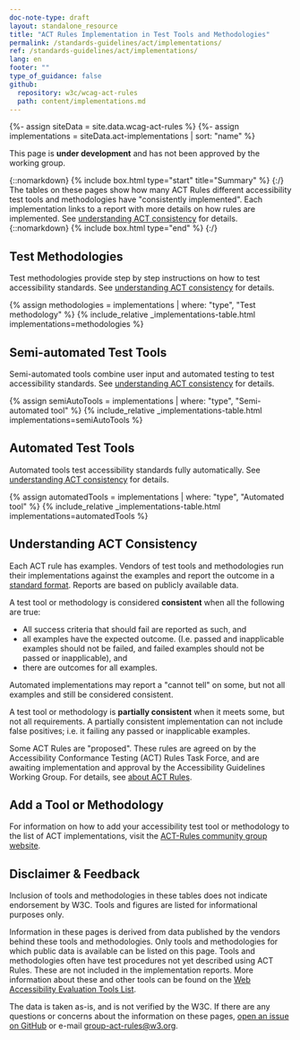 ```yaml
---
doc-note-type: draft
layout: standalone_resource
title: "ACT Rules Implementation in Test Tools and Methodologies"
permalink: /standards-guidelines/act/implementations/
ref: /standards-guidelines/act/implementations/
lang: en
footer: ""
type_of_guidance: false
github:
  repository: w3c/wcag-act-rules
  path: content/implementations.md
---
```


{%- assign siteData = site.data.wcag-act-rules %}
{%- assign implementations = siteData.act-implementations | sort: "name" %}

<section class="doc-note-box act-sticky">
  <p>This page is <strong>under development</strong> and has not been approved by the working group.</p>
</section>

{::nomarkdown} {% include box.html type="start" title="Summary" %} {:/}
The tables on these pages show how many ACT Rules different accessibility test tools and methodologies have "consistently implemented". Each implementation links to a report with more details on how rules are implemented. See [understanding ACT consistency](#understanding-act-consistency) for details.
{::nomarkdown} {% include box.html type="end" %} {:/}

## Test Methodologies

Test methodologies provide step by step instructions on how to test accessibility standards.
See [understanding ACT consistency](#understanding-act-consistency) for details.

{% assign methodologies = implementations | where: "type", "Test methodology" %}
{% include_relative _implementations-table.html implementations=methodologies %}

## Semi-automated Test Tools

Semi-automated tools combine user input and automated testing to test accessibility standards.
See [understanding ACT consistency](#understanding-act-consistency) for details.

{% assign semiAutoTools = implementations | where: "type", "Semi-automated tool" %}
{% include_relative _implementations-table.html implementations=semiAutoTools %}

## Automated Test Tools

Automated tools test accessibility standards fully automatically.
See [understanding ACT consistency](#understanding-act-consistency) for details.

{% assign automatedTools = implementations | where: "type", "Automated tool" %}
{% include_relative _implementations-table.html implementations=automatedTools %}

## Understanding ACT Consistency

Each ACT rule has examples. Vendors of test tools and methodologies run their implementations against the examples and report the outcome in a [standard format](https://act-rules.github.io/pages/implementations/earl-reports/). Reports are based on publicly available data.

A test tool or methodology is considered **consistent** when all the following are true:

- All success criteria that should fail are reported as such, and
- all examples have the expected outcome. (I.e. passed and inapplicable examples should not be failed, and failed examples should not be passed or inapplicable), and
- there are outcomes for all examples.

Automated implementations may report a "cannot tell" on some, but not all examples and still be considered consistent.

A test tool or methodology is **partially consistent** when it meets some, but not all requirements. A partially consistent implementation can not include false positives; i.e. it failing any passed or inapplicable examples.

Some ACT Rules are "proposed". These rules are agreed on by the Accessibility Conformance Testing (ACT) Rules Task Force, and are awaiting implementation and approval by the Accessibility Guidelines Working Group. For details, see [about ACT Rules](../rules/about/).

## Add a Tool or Methodology

For information on how to add your accessibility test tool or methodology to the list of ACT implementations, visit the [ACT-Rules community group website](https://act-rules.github.io/pages/implementations/reporting/).

## Disclaimer & Feedback

Inclusion of tools and methodologies in these tables does not indicate endorsement by W3C. Tools and figures are listed for informational purposes only.

Information in these pages is derived from data published by the vendors behind these tools and methodologies. Only tools and methodologies for which public data is available can be listed on this page. Tools and methodologies often have test procedures not yet described using ACT Rules. These are not included in the implementation reports. More information about these and other tools can be found on the [Web Accessibility Evaluation Tools List](https://www.w3.org/WAI/ER/tools/).

The data is taken as-is, and is not verified by the W3C. If there are any questions or concerns about the information on these pages, [open an issue on GitHub](https://github.com/w3c/wcag-act-rules/issues/new) or e-mail [group-act-rules@w3.org](mailto:group-act-rules@w3.org?subject=[en]%20Accessibility%20Test%20Tools%20&%20Methodologies).

